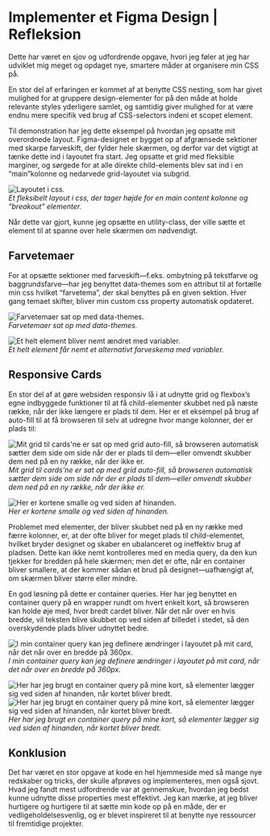 # Implementer et Figma Design | Refleksion

Dette har været en sjov og udfordrende opgave, hvori jeg føler at jeg har udviklet mig meget og opdaget nye, smartere måder at organisere min CSS på.

En stor del af erfaringen er kommet af at benytte CSS nesting, som har givet mulighed for at gruppere design-elementer for på den måde at holde relevante styles yderligere samlet, og samtidig giver mulighed for at være endnu mere specifik ved brug af CSS-selectors indeni et scopet element.

Til demonstration har jeg dette eksempel på hvordan jeg opsatte mit overordnede layout. Figma-designet er bygget op af afgrænsede sektioner med skarpe farveskift, der fylder hele skærmen, og derfor var det vigtigt at tænke dette ind i layoutet fra start. Jeg opsatte et grid med fleksible marginer, og sørgede for at alle direkte child-elements blev sat ind i en “main”kolonne og nedarvede grid-layoutet via subgrid.

![Layoutet i css.](/src/assets/images/progress/layout.png)  
_Et fleksibelt layout i css, der tager højde for en main content kolonne og "breakout" elementer._

Når dette var gjort, kunne jeg opsætte en utility-class, der ville sætte et element til at spanne over hele skærmen om nødvendigt.

## Farvetemaer

For at opsætte sektioner med farveskift—f.eks. ombytning på tekstfarve og baggrundsfarve—har jeg benyttet data-themes som en attribut til at fortælle min css hvilket “farvetema”, der skal benyttes på en given sektion. Hver gang temaet skifter, bliver min custom css property automatisk opdateret.

![Farvetemaer sat op med data-themes.](/src/assets/images/progress/colorthemes.png)  
_Farvetemaer sat op med data-themes._

![Et helt element bliver nemt ændret med variabler.](/src/assets/images/progress/colorthemesdemo.png)  
_Et helt element får nemt et alternativt farveskema med variabler._

## Responsive Cards

En stor del af at gøre websiden responsiv lå i at udnytte grid og flexbox’s egne indbyggede funktioner til at få child-elementer skubbet ned på næste række, når der ikke længere er plads til dem. Her er et eksempel på brug af auto-fill til at få browseren til selv at udregne hvor mange kolonner, der er plads til:

![Mit grid til cards'ne er sat op med grid auto-fill, så browseren automatisk sætter dem side om side når der er plads til dem—eller omvendt skubber dem ned på en ny række, når der ikke er.](/src/assets/images/progress/cardsrow.png)  
_Mit grid til cards'ne er sat op med grid auto-fill, så browseren automatisk sætter dem side om side når der er plads til dem—eller omvendt skubber dem ned på en ny række, når der ikke er._

![Her er kortene smalle og ved siden af hinanden.](/src/assets/images/progress/cardsrowdemo.png)  
_Her er kortene smalle og ved siden af hinanden._

Problemet med elementer, der bliver skubbet ned på en ny række med færre kolonner, er, at der ofte bliver for meget plads til child-elementet, hvilket bryder designet og skaber en ubalanceret og ineffektiv brug af pladsen. Dette kan ikke nemt kontrolleres med en media query, da den kun tjekker for bredden på hele skærmen; men det er ofte, når en container bliver smallere, at der kommer sådan et brud på designet—uafhængigt af, om skærmen bliver større eller mindre.

En god løsning på dette er container queries. Her har jeg benyttet en container query på en wrapper rundt om hvert enkelt kort, så browseren kan holde øje med, hvor bredt cardet bliver. Når det når over en hvis bredde, vil teksten blive skubbet op ved siden af billedet i stedet, så den overskydende plads bliver udnyttet bedre.

![I min container query kan jeg definere ændringer i layoutet på mit card, når det når over en bredde på 360px.](/src/assets/images/progress/cardscontainerquery.png)  
_I min container query kan jeg definere ændringer i layoutet på mit card, når det når over en bredde på 360px._

![Her har jeg brugt en container query på mine kort, så elementer lægger sig ved siden af hinanden, når kortet bliver bredt.](/src/assets/images/progress/cardscontainerquerydemo.png)
![Her har jeg brugt en container query på mine kort, så elementer lægger sig ved siden af hinanden, når kortet bliver bredt.](/src/assets/images/progress/cardscontainerquerydemo2.png)  
_Her har jeg brugt en container query på mine kort, så elementer lægger sig ved siden af hinanden, når kortet bliver bredt._

## Konklusion

Det har været en stor opgave at kode en hel hjemmeside med så mange nye redskaber og tricks, der skulle afprøves og implementeres, men også sjovt. Hvad jeg fandt mest udfordrende var at gennemskue, hvordan jeg bedst kunne udnytte disse properties mest effektivt. Jeg kan mærke, at jeg bliver hurtigere og hurtigere til at sætte min kode op på en måde, der er vedligeholdelsesvenlig, og er blevet inspireret til at benytte nye ressourcer til fremtidige projekter.
